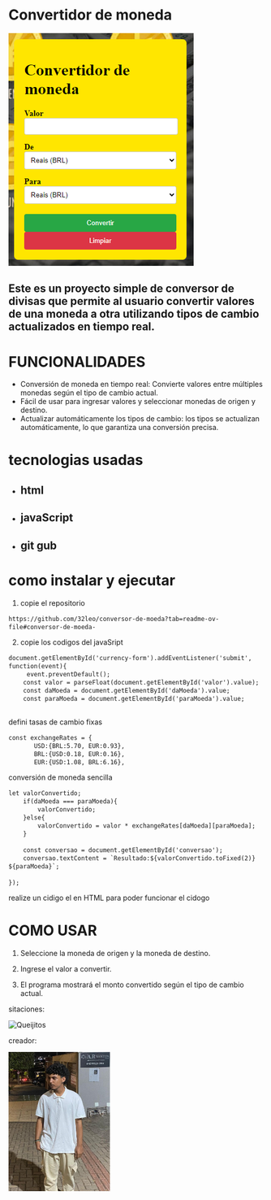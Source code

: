 <h1>Convertidor de moneda </h1>

![](moneda.png)

<h2>Este es un proyecto simple de conversor de divisas que permite al usuario convertir valores de una moneda a otra utilizando tipos de cambio actualizados en tiempo real.</h2>


 # FUNCIONALIDADES


* Conversión de moneda en tiempo real: Convierte valores entre múltiples monedas según el tipo de cambio actual.
* Fácil de usar para ingresar valores y seleccionar monedas de origen y destino.
* Actualizar automáticamente los tipos de cambio: los tipos se actualizan automáticamente, lo que garantiza una conversión precisa.

# tecnologias usadas 
* ## html
* ## javaScript
* ## git gub


# como instalar y ejecutar  

1. copie el repositorio

```
https://github.com/32leo/conversor-de-moeda?tab=readme-ov-file#conversor-de-moeda-
```
2. copie los codigos del javaSript



```
document.getElementById('currency-form').addEventListener('submit', function(event){
     event.preventDefault(); 
    const valor = parseFloat(document.getElementById('valor').value);
    const daMoeda = document.getElementById('daMoeda').value;
    const paraMoeda = document.getElementById('paraMoeda').value;


```


defini tasas de cambio fixas 

 ```
 const exchangeRates = {
        USD:{BRL:5.70, EUR:0.93},
        BRL:{USD:0.18, EUR:0.16},
        EUR:{USD:1.08, BRL:6.16}, 

 ```
conversión de moneda sencilla

```
let valorConvertido;
    if(daMoeda === paraMoeda){
        valorConvertido;
    }else{
        valorConvertido = valor * exchangeRates[daMoeda][paraMoeda];
    }

    const conversao = document.getElementById('conversao');
    conversao.textContent = `Resultado:${valorConvertido.toFixed(2)} ${paraMoeda}`;

});

```

realize un cidigo el en HTML para poder funcionar el cidogo


# COMO USAR
1. Seleccione la moneda de origen y la moneda de destino.

2. Ingrese el valor a convertir.

3. El programa mostrará el monto convertido según el tipo de cambio actual.

sitaciones:




![Queijitos](https://github.com/Queijitos)



creador:

<img src="leonyn.jpg" width= 200px>






